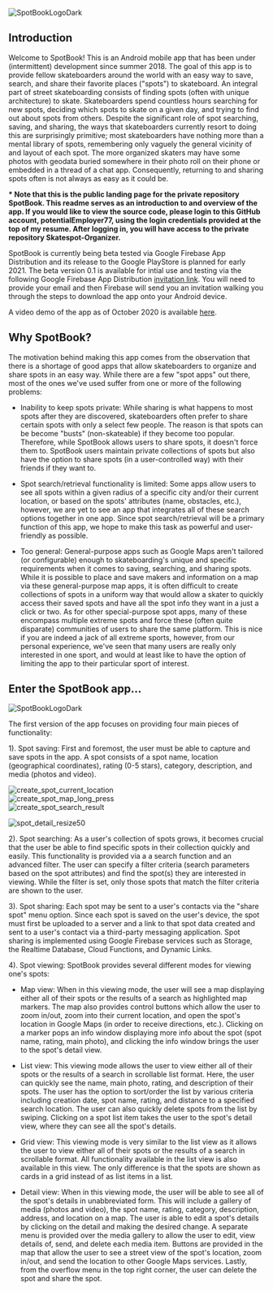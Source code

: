 ![SpotBookLogoDark](Documentation/Images/spot_book_logo_dark.png)

## Introduction
Welcome to SpotBook! This is an Android mobile app that has been under (intermittent) development since summer 2018. The goal of this app is to provide fellow skateboarders around the world with an easy way to save, search, and share their favorite places ("spots") to skateboard. An integral part of street skateboarding consists of finding spots (often with unique architecture) to skate. Skateboarders spend countless hours searching for new spots, deciding which spots to skate on a given day, and trying to find out about spots from others. Despite the significant role of spot searching, saving, and sharing, the ways that skateboarders currently resort to doing this are surprisingly primitive; most skateboarders have nothing more than a mental library of spots, remembering only vaguely the general vicinity of and layout of each spot. The more organized skaters may have some photos with geodata buried somewhere in their photo roll on their phone or embedded in a thread of a chat app. Consequently, returning to and sharing spots often is not always as easy as it could be.

<strong>* Note that this is the public landing page for the private repository SpotBook. This readme serves as an introduction to and overview of the app. If you would like to view the source code, please login to this GitHub account, potentialEmployer77, using the login credentials provided at the top of my resume. After logging in, you will have access to the private repository Skatespot-Organizer.</strong>

SpotBook is currently being beta tested via Google Firebase App Distribution and its release to the Google PlayStore is planned for early 2021. The beta version 0.1 is available for intial use and testing via the following Google Firebase App Distribution [invitation link](https://appdistribution.firebase.dev/i/bb56b9b6a06b649b). You will need to provide your email and then Firebase will send you an invitation walking you through the steps to download the app onto your Android device.

A video demo of the app as of October 2020 is available [here](https://youtu.be/jxqs0F_ICZM).

## Why SpotBook?
The motivation behind making this app comes from the observation that there is a shortage of good apps that allow skateboarders to organize and share spots in an easy way. While there are a few "spot apps" out there, most of the ones we've used suffer from one or more of the following problems:

 * Inability to keep spots private: While sharing is what happens to most spots after they are discovered, skateboarders often prefer to share certain spots with only a select few people. The reason is that spots can be become "busts" (non-skateable) if they become too popular. Therefore, while SpotBook allows users to share spots, it doesn't force them to. SpotBook users maintain private collections of spots but also have the option to share spots (in a user-controlled way) with their friends if they want to.

 * Spot search/retrieval functionality is limited: Some apps allow users to see all spots within a given radius of a specific city and/or their current location, or based on the spots' attributes (name, obstacles, etc.), however, we are yet to see an app that integrates all of these search options together in one app. Since spot search/retrieval will be a primary function of this app, we hope to make this task as powerful and user-friendly as possible.

 * Too general: General-purpose apps such as Google Maps aren't tailored (or configurable) enough to skateboarding's unique and specific requirements when it comes to saving, searching, and sharing spots. While it is possible to place and save makers and information on a map via these general-purpose map apps, it is often difficult to create collections of spots in a uniform way that would allow a skater to quickly access their saved spots and have all the spot info they want in a just a click or two. As for other special-purpose spot apps, many of these encompass multiple extreme spots and force these (often quite disparate) communities of users to share the same platform. This is nice if you are indeed a jack of all extreme sports, however, from our personal experience, we've seen that many users are really only interested in one sport, and would at least like to have the option of limiting the app to their particular sport of interest.

## Enter the SpotBook app...
![SpotBookLogoDark](Documentation/Images/ic_launcher.png)

The first version of the app focuses on providing four main pieces of functionality:

1). Spot saving: First and foremost, the user must be able to capture and save spots in the app. A spot consists of a spot name, location (geographical coordinates), rating (0-5 stars), category, description, and media (photos and video).

![create_spot_current_location](Documentation/VideoDemos/MapOnBoarding/create_spot_current_location/create_spot_current_location.gif)&nbsp; &nbsp; &nbsp; &nbsp; &nbsp; &nbsp;&nbsp; &nbsp; &nbsp; &nbsp; &nbsp; &nbsp;&nbsp; &nbsp; &nbsp; &nbsp; &nbsp; &nbsp;&nbsp; &nbsp; &nbsp; &nbsp; &nbsp; &nbsp;![create_spot_map_long_press](Documentation/VideoDemos/MapOnBoarding/create_spot_map_long_press/create_spot_map_long_press.gif)&nbsp; &nbsp; &nbsp; &nbsp; &nbsp; &nbsp;&nbsp; &nbsp; &nbsp; &nbsp; &nbsp; &nbsp;&nbsp; &nbsp; &nbsp; &nbsp; &nbsp; &nbsp;&nbsp; &nbsp; &nbsp; &nbsp; &nbsp; &nbsp;![create_spot_search_result](Documentation/VideoDemos/MapOnBoarding/create_spot_search_result/create_spot_search_result.gif)

![spot_detail_resize50](Documentation/Images/spot_detail_resize50.gif)

2). Spot searching: As a user's collection of spots grows, it becomes crucial that the user be able to find specific spots in their collection quickly and easily. This functionality is provided via a a search function and an advanced filter. The user can specify a filter criteria (search parameters based on the spot attributes) and find the spot(s) they are interested in viewing. While the filter is set, only those spots that match the filter criteria are shown to the user.

3). Spot sharing: Each spot may be sent to a user's contacts via the "share spot" menu option. Since each spot is saved on the user's device, the spot must first be uploaded to a server and a link to that spot data created and sent to a user's contact via a third-party messaging application. Spot sharing is implemented using Google Firebase services such as Storage, the Realtime Database, Cloud Functions, and Dynamic Links.
  
4). Spot viewing: SpotBook provides several different modes for viewing one's spots:

  * Map view: When in this viewing mode, the user will see a map displaying either all of their spots or the results of a search as highlighted map markers. The map also provides control buttons which allow the user to zoom in/out, zoom into their current location, and open the spot's location in Google Maps (in order to receive directions, etc.). Clicking on a marker pops an info window displaying more info about the spot (spot name, rating, main photo), and clicking the info window brings the user to the spot's detail view.

  * List view: This viewing mode allows the user to view either all of their spots or the results of a search in scrollable list format. Here, the user can quickly see the name, main photo, rating, and description of their spots. The user has the option to sort/order the list by various criteria including creation date, spot name, rating, and distance to a specified search location. The user can also quickly delete spots from the list by swiping. Clicking on a spot list item takes the user to the spot's detail view, where they can see all the spot's details.
  
  * Grid view: This viewing mode is very similar to the list view as it allows the user to view either all of their spots or the results of a search in scrollable  format. All functionality available in the list view is also available in this view. The only difference is that the spots are shown as cards in a grid instead of as list items in a list.
  
  * Detail view: When in this viewing mode, the user will be able to see all of the spot's details in unabbreviated form. This will include a gallery of media (photos and video), the spot name, rating, category, description, address, and location on a map. The user is able to edit a spot's details by clicking on the detail and making the desired change. A separate menu is provided over the media gallery to allow the user to edit, view details of, send, and delete each media item. Buttons are provided in the map that allow the user to see a street view of the spot's location, zoom in/out, and send the location to other Google Maps services. Lastly, from the overflow menu in the top right corner, the user can delete the spot and share the spot. 
